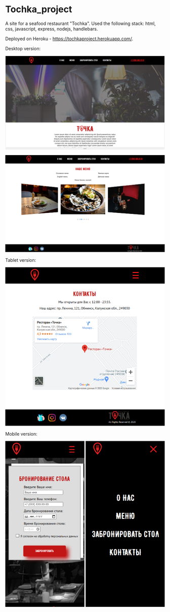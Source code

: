 # Tochka_project

A site for a seafood restaurant "Tochka". 
Used the following stack: html, css, javascript, express, nodejs, handlebars.

Deployed on Heroku - https://tochkaproject.herokuapp.com/.

Desktop version:

![alt text](public/screenshots/desktop.png)

![alt text](public/screenshots/desktop_2.png)

Tablet version:

![alt text](public/screenshots/tablet.png)

Mobile version:

![alt text](public/screenshots/mobile.png)
